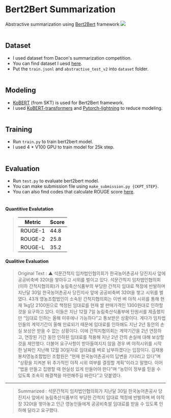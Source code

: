 # Bert2Bert Summarization
Abstractive summarization using [Bert2Bert](https://arxiv.org/pdf/1907.12461.pdf) framework
![](https://user-images.githubusercontent.com/38183241/101169654-9d6fdd80-3680-11eb-96ae-965d22b05fa8.png)
<br><br>

## Dataset
- I used dataset from Dacon's summarization competition.
- You can find dataset I uesd [here](https://dacon.io/competitions/official/235673/leaderboard/).
- Put the `train.jsonl` and `abstractive_test_v2` into `dataset` folder.
<br><br>

## Modeling
- [KoBERT](https://github.com/SKTBrain/KoBERT) (from SKT) is used for Bert2Bert framework.
- I used [KoBERT-transformers](https://github.com/monologg/KoBERT-Transformers) and [Pytorch-lightning](https://github.com/PyTorchLightning/pytorch-lightning) to reduce modeling. <br><br>

## Training
- Run `train.py` to train bert2bert model.
- I used 4 * V100 GPU to train model for 25k step.
<br><br>

## Evaluation
- Run `test.py` to evaluate bert2bert model.
- You can make submission file using `make_submission.py {CKPT_STEP}`.
- You can also find codes that calculate ROUGE score [here](https://dacon.io/competitions/official/235673/talkboard/401911?page=1&dtype=recent&ptype=pub).
<br><br>

#### Quantitive Evalutation
> |Metric|Score|
> |-------|----|
> |ROUGE-1|44.8|
> |ROUGE-2|25.8|
> |ROUGE-L|35.2|

#### Qualitive Evaluation
> Original Text : ▲ 석문간척지 임차법인협의회가 한국농어촌공사 당진지사 앞에 공공비축벼 320t을 쌓아두고 시위를 벌이고 있다. 석문간척지 임차법인협의회(이하 간척지협의회)가 농림축산식품부의 부당한 간척지 임대료 책정에 반발하며 지난달 30일 한국농어촌공사 당진지사 앞에 공공비축벼 320t을 쌓고 시위를 벌였다. 43개 영농조합법인이 소속된 간척지협의회는 이번 벼 야적 시위를 통해 현재 1kg당 2100원으로 책정된 임대료를 현재 쌀 판매가격인 1300원대로 인하할 것을 요구하고 있다. 이들은 지난 12월 7일 농림축산식품부에 탄원서를 제출했지만 “임대료 인하는 올해 이후에나 가능하다”고 통보받은 상황이다. 게다가 임차법인들의 계약기간이 올해 만료되기 때문에 임대료를 인하해도 지난 2년 동안의 손실 보상은 받을 수 없는 상황이다. 이에 간척지협의회는 계약기간을 2년 연장하고, 연장된 기간 동안 인하된 임대료를 적용해 지난 2년 간의 손실에 대해 보상할 것을 제안했다. 더불어 요구사항이 받아들여지지 않을 경우 벼 야적시위를 시작한 날짜인 지난해 12월 30일자로 임대료를 벼로 납부하겠다는 입장이다. 김재용 봉치영농조합법인 조합원은 “현재 한국농어촌공사의 답변을 기다리고 있다”며 “상황을 지켜본 뒤 추가적인 야적 시위 여부를 결정할 계획”이라고 말했다. 이어 “법을 만들고 집행할 때 현실성 있게 만들어야 한다”며 “농민이 정부를 믿을 수 있도록 조속히 해결책을 마련해주길 바란다”고 덧붙였다.
---
> Summarized : 석문간척지 임차법인협의회가 지난달 30일 한국농어촌공사 당진지사 앞에서 농림축산식품부의 부당한 간척지 임대료 책정에 반발하며 벼 야적장 320t을 쌓아놓고 인근 영농인들에게 공공비축쌀 임대료를 받을 수 있도록 인하해 달라고 요구했다.
